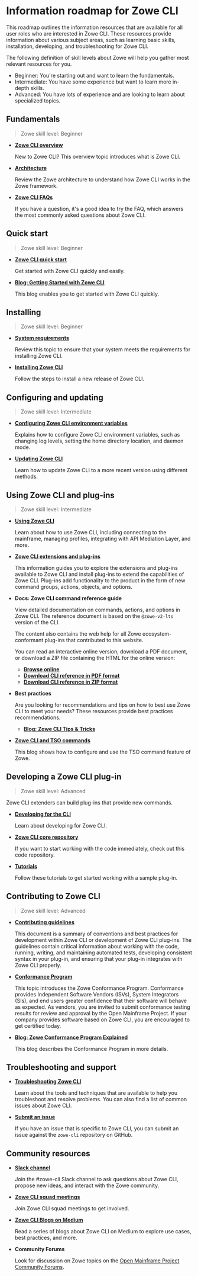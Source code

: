 # Information roadmap for Zowe CLI

This roadmap outlines the information resources that are available for all user roles who are interested in Zowe CLI. These resources provide information about various subject areas, such as learning basic skills, installation, developing, and troubleshooting for Zowe CLI.

The following definition of skill levels about Zowe will help you gather most relevant resources for you. 

* Beginner: You're starting out and want to learn the fundamentals.
* Intermediate: You have some experience but want to learn more in-depth skills. 
* Advanced: You have lots of experience and are looking to learn about specialized topics.

## Fundamentals

> Zowe skill level: Beginner

- [**Zowe CLI overview**](overview.md#zowe-cli)

   New to Zowe CLI? This overview topic introduces what is Zowe CLI.

- [**Architecture**](zowe-architecture.md#zowe-architecture)

   Review the Zowe architecture to understand how Zowe CLI works in the Zowe framework. 

- [**Zowe CLI FAQs**](../getting-started/zowe_faq.md#zowe-cli-faq)
   
   If you have a question, it's a good idea to try the FAQ, which answers the most commonly asked questions about Zowe CLI.
   

## Quick start

> Zowe skill level: Beginner

- [**Zowe CLI quick start**](cli-getting-started.md)
   
   Get started with Zowe CLI quickly and easily.

- [**Blog: Getting Started with Zowe CLI**](https://medium.com/zowe/getting-started-with-zowe-cli-7a29420c6be7)

   This blog enables you to get started with Zowe CLI quickly. 

## Installing

> Zowe skill level: Beginner

- [**System requirements**](../user-guide/systemrequirements-cli.md)

   Review this topic to ensure that your system meets the requirements for installing Zowe CLI. 

- [**Installing Zowe CLI**](../user-guide/cli-installcli.md)

   Follow the steps to install a new release of Zowe CLI.

## Configuring and updating

> Zowe skill level: Intermediate

- [**Configuring Zowe CLI environment variables**](../user-guide/cli-configuringcli-ev.md)

   Explains how to configure Zowe CLI environment variables, such as changing log levels, setting the home directory location, and daemon mode.

- [**Updating Zowe CLI**](../user-guide/cli-updatingcli.md)

   Learn how to update Zowe CLI to a more recent version using different methods. 

## Using Zowe CLI and plug-ins

> Zowe skill level: Intermediate

- [**Using Zowe CLI**](../user-guide/cli-using-usingcli.md)

   Learn about how to use Zowe CLI, including connecting to the mainframe, managing profiles, integrating with API Mediation Layer, and more.

- [**Zowe CLI extensions and plug-ins**](../user-guide/cli-extending.md)

   This information guides you to explore the extensions and plug-ins available to Zowe CLI and install plug-ins to extend the capabilities of Zowe CLI. Plug-ins add functionality to the product in the form of new command groups, actions, objects, and options.

- **Docs: Zowe CLI command reference guide**

   View detailed documentation on commands, actions, and options in Zowe CLI. The reference document is based on the `@zowe-v2-lts` version of the CLI.

   The content also contains the web help for all Zowe ecosystem-conformant plug-ins that contributed to this website.
   
   You can read an interactive online version, download a PDF document, or download a ZIP file containing the HTML for the online version:
   - <b><a href="/stable/web_help/index.html" target="_blank">Browse online</a></b>
   - <b><a href="/stable/CLIReference_Zowe.pdf" target="_blank">Download CLI reference in PDF format</a></b>
   - <b><a href="/stable/zowe_web_help.zip" target="_blank">Download CLI reference in ZIP format</a></b>

- **Best practices**

   Are you looking for recommendations and tips on how to best use Zowe CLI to meet your needs? These resources provide best practices recommendations.
   
   - [**Blog: Zowe CLI Tips & Tricks**](https://medium.com/modern-mainframe/zowe-cli-tips-tricks-79607b8dbd4e)

- [**Zowe CLI and TSO commands**](https://medium.com/zowe/zowe-ci-and-tso-commands-14e5445fca1e)

   This blog shows how to configure and use the TSO command feature of Zowe.

## Developing a Zowe CLI plug-in

> Zowe skill level: Advanced

Zowe CLI extenders can build plug-ins that provide new commands.

- [**Developing for the CLI**](../extend/extend-cli/cli-developing-a-plugin.md) 

   Learn about developing for Zowe CLI.

- [**Zowe CLI core repository**](https://github.com/zowe/zowe-cli)

   If you want to start working with the code immediately, check out this code repository. 

- [**Tutorials**](../extend/extend-cli/cli-devTutorials.md#tutorials)

   Follow these tutorials to get started working with a sample plug-in.

## Contributing to Zowe CLI

> Zowe skill level: Advanced

- [**Contributing guidelines**](https://github.com/zowe/zowe-cli/blob/master/CONTRIBUTING.md)

   This document is a summary of conventions and best practices for development within Zowe CLI or development of Zowe CLI plug-ins. The guidelines contain critical information about working with the code, running, writing, and maintaining automated tests, developing consistent syntax in your plug-in, and ensuring that your plug-in integrates with Zowe CLI properly.

- [**Conformance Program**](../extend/zowe-conformance-program.md)
   
  This topic introduces the Zowe Conformance Program. Conformance provides Independent Software Vendors (ISVs), System Integrators (SIs), and end users greater confidence that their software will behave as expected. As vendors, you are invited to submit conformance testing results for review and approval by the Open Mainframe Project. If your company provides software based on Zowe CLI, you are encouraged to get certified today.

- [**Blog: Zowe Conformance Program Explained**](https://medium.com/zowe/zowe-conformance-program-7f1574ade8ea)

   This blog describes the Conformance Program in more details.

## Troubleshooting and support

- [**Troubleshooting Zowe CLI**](../troubleshoot/cli/troubleshoot-cli.md)

   Learn about the tools and techniques that are available to help you troubleshoot and resolve problems. You can also find a list of common issues about Zowe CLI. 

- [**Submit an issue**](https://github.com/zowe/zowe-cli/issues/new)

   If you have an issue that is specific to Zowe CLI, you can submit an issue against the `zowe-cli` repository on GitHub.

## Community resources 

- [**Slack channel**](https://openmainframeproject.slack.com/)
   
   Join the #zowe-cli Slack channel to ask questions about Zowe CLI, propose new ideas, and interact with the Zowe community. 

- [**Zowe CLI squad meetings**](https://lists.openmainframeproject.org/g/zowe-dev/calendar)

   Join Zowe CLI squad meetings to get involved.

- [**Zowe CLI Blogs on Medium**](https://medium.com/zowe/search?q=Zowe%20CLI) 

   Read a series of blogs about Zowe CLI on Medium to explore use cases, best practices, and more. 

- **Community Forums**

   Look for discussion on Zowe topics on the [Open Mainframe Project Community Forums](https://community.openmainframeproject.org/c/zowe).

